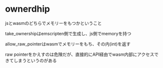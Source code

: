 # ownerdhip
jsとwasmのどちらでメモリーをもつかということ

take_ownershipはemscripten側で生成し、js側でmemoryを持つ

allow_raw_pointerはwasmでメモリーをもち、その内(int)を返す

raw pointerをかえすのは危険だが、直接的にAPI経由でwasm内部にアクセスできてしまうというのがある